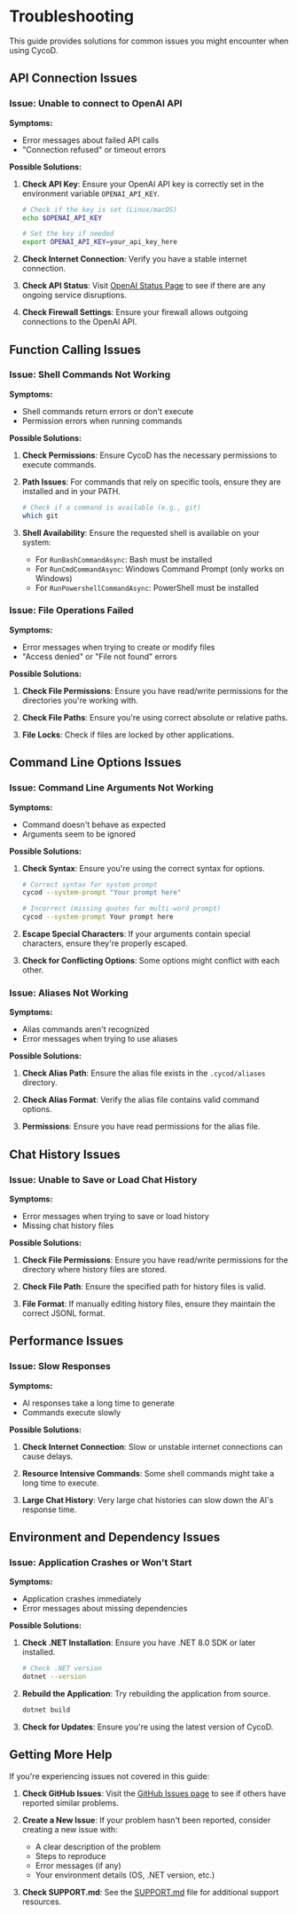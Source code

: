 # Troubleshooting

This guide provides solutions for common issues you might encounter when using CycoD.

## API Connection Issues

### Issue: Unable to connect to OpenAI API

**Symptoms:**
- Error messages about failed API calls
- "Connection refused" or timeout errors

**Possible Solutions:**
1. **Check API Key**: Ensure your OpenAI API key is correctly set in the environment variable `OPENAI_API_KEY`.
   ```bash
   # Check if the key is set (Linux/macOS)
   echo $OPENAI_API_KEY
   
   # Set the key if needed
   export OPENAI_API_KEY=your_api_key_here
   ```

2. **Check Internet Connection**: Verify you have a stable internet connection.

3. **Check API Status**: Visit [OpenAI Status Page](https://status.openai.com/) to see if there are any ongoing service disruptions.

4. **Check Firewall Settings**: Ensure your firewall allows outgoing connections to the OpenAI API.

## Function Calling Issues

### Issue: Shell Commands Not Working

**Symptoms:**
- Shell commands return errors or don't execute
- Permission errors when running commands

**Possible Solutions:**
1. **Check Permissions**: Ensure CycoD has the necessary permissions to execute commands.

2. **Path Issues**: For commands that rely on specific tools, ensure they are installed and in your PATH.
   ```bash
   # Check if a command is available (e.g., git)
   which git
   ```

3. **Shell Availability**: Ensure the requested shell is available on your system:
   - For `RunBashCommandAsync`: Bash must be installed
   - For `RunCmdCommandAsync`: Windows Command Prompt (only works on Windows)
   - For `RunPowershellCommandAsync`: PowerShell must be installed

### Issue: File Operations Failed

**Symptoms:**
- Error messages when trying to create or modify files
- "Access denied" or "File not found" errors

**Possible Solutions:**
1. **Check File Permissions**: Ensure you have read/write permissions for the directories you're working with.

2. **Check File Paths**: Ensure you're using correct absolute or relative paths.

3. **File Locks**: Check if files are locked by other applications.

## Command Line Options Issues

### Issue: Command Line Arguments Not Working

**Symptoms:**
- Command doesn't behave as expected
- Arguments seem to be ignored

**Possible Solutions:**
1. **Check Syntax**: Ensure you're using the correct syntax for options.
   ```bash
   # Correct syntax for system prompt
   cycod --system-prompt "Your prompt here"
   
   # Incorrect (missing quotes for multi-word prompt)
   cycod --system-prompt Your prompt here
   ```

2. **Escape Special Characters**: If your arguments contain special characters, ensure they're properly escaped.

3. **Check for Conflicting Options**: Some options might conflict with each other.

### Issue: Aliases Not Working

**Symptoms:**
- Alias commands aren't recognized
- Error messages when trying to use aliases

**Possible Solutions:**
1. **Check Alias Path**: Ensure the alias file exists in the `.cycod/aliases` directory.

2. **Check Alias Format**: Verify the alias file contains valid command options.

3. **Permissions**: Ensure you have read permissions for the alias file.

## Chat History Issues

### Issue: Unable to Save or Load Chat History

**Symptoms:**
- Error messages when trying to save or load history
- Missing chat history files

**Possible Solutions:**
1. **Check File Permissions**: Ensure you have read/write permissions for the directory where history files are stored.

2. **Check File Path**: Ensure the specified path for history files is valid.

3. **File Format**: If manually editing history files, ensure they maintain the correct JSONL format.

## Performance Issues

### Issue: Slow Responses

**Symptoms:**
- AI responses take a long time to generate
- Commands execute slowly

**Possible Solutions:**
1. **Check Internet Connection**: Slow or unstable internet connections can cause delays.

2. **Resource Intensive Commands**: Some shell commands might take a long time to execute.

3. **Large Chat History**: Very large chat histories can slow down the AI's response time.

## Environment and Dependency Issues

### Issue: Application Crashes or Won't Start

**Symptoms:**
- Application crashes immediately
- Error messages about missing dependencies

**Possible Solutions:**
1. **Check .NET Installation**: Ensure you have .NET 8.0 SDK or later installed.
   ```bash
   # Check .NET version
   dotnet --version
   ```

2. **Rebuild the Application**: Try rebuilding the application from source.
   ```bash
   dotnet build
   ```

3. **Check for Updates**: Ensure you're using the latest version of CycoD.

## Getting More Help

If you're experiencing issues not covered in this guide:

1. **Check GitHub Issues**: Visit the [GitHub Issues page](https://github.com/username/cycod/issues) to see if others have reported similar problems.

2. **Create a New Issue**: If your problem hasn't been reported, consider creating a new issue with:
   - A clear description of the problem
   - Steps to reproduce
   - Error messages (if any)
   - Your environment details (OS, .NET version, etc.)

3. **Check SUPPORT.md**: See the [SUPPORT.md](../SUPPORT.md) file for additional support resources.
